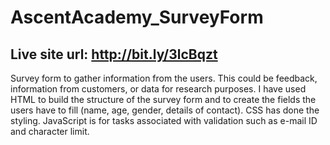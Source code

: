 # AscentAcademy_SurveyForm
## Live site url: http://bit.ly/3lcBqzt

Survey form to gather information from the users. This could be feedback, information from
customers, or data for research purposes. I have used HTML to build the structure of the survey
form and to create the fields the users have to fill (name, age, gender, details of contact). CSS has
done the styling. JavaScript is for tasks associated with validation such as e-mail ID and character
limit.

